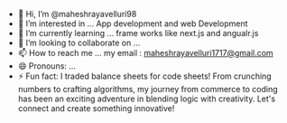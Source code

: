 - 👋 Hi, I’m @maheshrayavelluri98
- 👀 I’m interested in ... App development and web Development
- 🌱 I’m currently learning ... frame works like next.js and angualr.js
- 💞️ I’m looking to collaborate on ... 
- 📫 How to reach me ... my email : maheshrayavelluri1717@gmail.com
- 😄 Pronouns: ...
- ⚡ Fun fact:  I traded balance sheets for code sheets! From crunching numbers to crafting algorithms, my journey from commerce to coding has been an exciting adventure in blending logic with creativity. Let's connect and create something innovative!

<!---
maheshrayavelluri98/maheshrayavelluri98 is a ✨ special ✨ repository because its `README.md` (this file) appears on your GitHub profile.
You can click the Preview link to take a look at your changes.
--->
